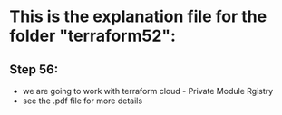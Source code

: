 # This is the explanation file for the folder "terraform52":


## Step 56:
- we are going to work with terraform cloud - Private Module Rgistry
- see the .pdf file for more details